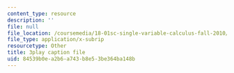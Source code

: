 ```yaml
---
content_type: resource
description: ''
file: null
file_location: /coursemedia/18-01sc-single-variable-calculus-fall-2010/84539b0ea2b6a743b8e53be364ba148b_-MI0b4h3rS0.srt
file_type: application/x-subrip
resourcetype: Other
title: 3play caption file
uid: 84539b0e-a2b6-a743-b8e5-3be364ba148b
---
```

